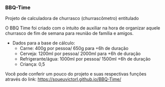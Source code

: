 <h3>BBQ-Time</h3>

Projeto de calculadora de churrasco (churrascômetro) entitulado 

O BBQ Time foi criado com o intuito de auxiliar na hora de organizar aquele churrasco de fim de semana para reunião de família e amigos.

- Dados para a base de cálculo:
    - Carne: 400g por pessoa/ 650g para +6h de duração
    - Cerveja: 1200ml por pessoa/ 2000ml para +6h de duração
    - Refrigerante/água: 1000ml por pessoa/ 1500ml +6h de duração
    - Criança: 0,5

Você pode conferir um pouco do projeto e suas respectivas funções através do link: https://soueuvictorl.github.io/BBQ-Time/
